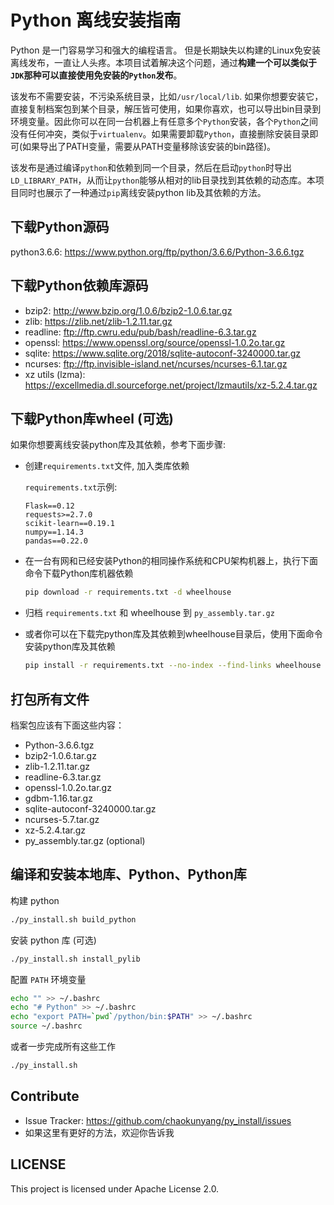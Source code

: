 # Python 离线安装指南

Python 是一门容易学习和强大的编程语言。 但是长期缺失以构建的Linux免安装离线发布，一直让人头疼。本项目试着解决这个问题，通过**构建一个可以类似于`JDK`那种可以直接使用免安装的`Python`发布**。

该发布不需要安装，不污染系统目录，比如`/usr/local/lib`. 如果你想要安装它，直接复制档案包到某个目录，解压皆可使用，如果你喜欢，也可以导出bin目录到环境变量。因此你可以在同一台机器上有任意多个`Python`安装，各个`Python`之间没有任何冲突，类似于`virtualenv`。如果需要卸载`Python`，直接删除安装目录即可(如果导出了PATH变量，需要从PATH变量移除该安装的bin路径)。

该发布是通过编译`python`和依赖到同一个目录，然后在启动`python`时导出`LD_LIBRARY_PATH`，从而让`python`能够从相对的lib目录找到其依赖的动态库。本项目同时也展示了一种通过`pip`离线安装python lib及其依赖的方法。

## 下载Python源码

python3.6.6: https://www.python.org/ftp/python/3.6.6/Python-3.6.6.tgz

## 下载Python依赖库源码

* bzip2: http://www.bzip.org/1.0.6/bzip2-1.0.6.tar.gz
* zlib: https://zlib.net/zlib-1.2.11.tar.gz
* readline: ftp://ftp.cwru.edu/pub/bash/readline-6.3.tar.gz
* openssl: https://www.openssl.org/source/openssl-1.0.2o.tar.gz
* sqlite: https://www.sqlite.org/2018/sqlite-autoconf-3240000.tar.gz
* ncurses: ftp://ftp.invisible-island.net/ncurses/ncurses-6.1.tar.gz
* xz utils (lzma): https://excellmedia.dl.sourceforge.net/project/lzmautils/xz-5.2.4.tar.gz

## 下载Python库wheel (可选)

如果你想要离线安装python库及其依赖，参考下面步骤:

* 创建`requirements.txt`文件, 加入类库依赖

    `requirements.txt`示例:

    ```text
    Flask==0.12
    requests>=2.7.0
    scikit-learn==0.19.1
    numpy==1.14.3
    pandas==0.22.0
    ```

* 在一台有网和已经安装Python的相同操作系统和CPU架构机器上，执行下面命令下载Python库机器依赖

    ```bash
    pip download -r requirements.txt -d wheelhouse
    ```

* 归档 `requirements.txt` 和 wheelhouse 到 `py_assembly.tar.gz`
* 或者你可以在下载完python库及其依赖到wheelhouse目录后，使用下面命令安装python库及其依赖

    ```bash
    pip install -r requirements.txt --no-index --find-links wheelhouse
    ```

## 打包所有文件

档案包应该有下面这些内容：

* Python-3.6.6.tgz
* bzip2-1.0.6.tar.gz
* zlib-1.2.11.tar.gz
* readline-6.3.tar.gz
* openssl-1.0.2o.tar.gz
* gdbm-1.16.tar.gz
* sqlite-autoconf-3240000.tar.gz
* ncurses-5.7.tar.gz
* xz-5.2.4.tar.gz
* py_assembly.tar.gz (optional)

## 编译和安装本地库、Python、Python库

构建 python

```bash
./py_install.sh build_python
```

安装 python 库 (可选)

```bash
./py_install.sh install_pylib
```

配置 `PATH` 环境变量

```bash
echo "" >> ~/.bashrc
echo "# Python" >> ~/.bashrc
echo "export PATH=`pwd`/python/bin:$PATH" >> ~/.bashrc
source ~/.bashrc
```

或者一步完成所有这些工作

```bash
./py_install.sh
```

## Contribute

* Issue Tracker: https://github.com/chaokunyang/py_install/issues
* 如果这里有更好的方法，欢迎你告诉我

## LICENSE

This project is licensed under Apache License 2.0.